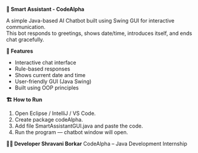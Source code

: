 **🤖 Smart Assistant - CodeAlpha**

A simple Java-based AI Chatbot built using Swing GUI for interactive communication.  
This bot responds to greetings, shows date/time, introduces itself, and ends chat gracefully.

**🧠 Features**
- Interactive chat interface  
- Rule-based responses  
- Shows current date and time  
- User-friendly GUI (Java Swing)  
- Built using OOP principles  

**🏗 How to Run**
1. Open Eclipse / IntelliJ / VS Code.  
2. Create package codeAlpha.  
3. Add file SmartAssistantGUI.java and paste the code.  
4. Run the program — chatbot window will open.

**👩‍💻 Developer
Shravani Borkar**
CodeAlpha – Java Development Internship 
